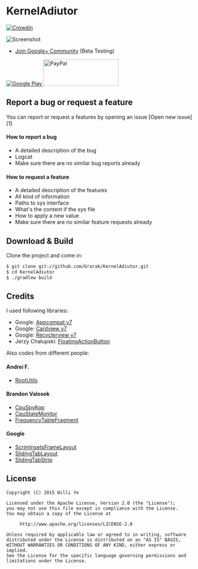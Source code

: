 KernelAdiutor
=============
[![Crowdin](https://d322cqt584bo4o.cloudfront.net/kernel-adiutor/localized.png)](https://crowdin.com/project/kernel-adiutor)

<img alt="Screenshot"
   src="https://raw.githubusercontent.com/Grarak/KernelAdiutor/master/screenshots/screenshot.png" />

* [Join Google+ Community](https://plus.google.com/communities/108445529270785762340) (Beta Testing)

<a href="https://play.google.com/store/apps/details?id=com.grarak.kerneladiutor">
  <img alt="Google Play"
       src="http://developer.android.com/images/brand/en_generic_rgb_wo_60.png" />
</a> <a href="https://www.paypal.com/cgi-bin/webscr?cmd=_s-xclick&hosted_button_id=JSCNTZC4H73JG">
  <img alt="PayPal" width="200" height="70"
       src="https://support.ankama.com/hc/fr/article_attachments/200892097/Paypal.jpg" />
</a>

Report a bug or request a feature
----------------
You can report or request a features by opening an issue [Open new issue][1]

#### How to report a bug
* A detailed description of the bug
* Logcat
* Make sure there are no similar bug reports already

#### How to request a feature
* A detailed description of the features
* All kind of information
* Paths to sys interface
* What's the content if the sys file
* How to apply a new value
* Make sure there are no similar feature requests already

Download & Build
----------------
Clone the project and come in:

``` bash
$ git clone git://github.com/Grarak/KernelAdiutor.git
$ cd KernelAdiutor
$ ./gradlew build
```

Credits
----------------

I used following libraries:

* Google: [Appcompat v7](https://developer.android.com/tools/support-library/features.html#v7-appcompat)
* Google: [Cardview v7](https://developer.android.com/tools/support-library/features.html#v7-cardview)
* Google: [Recyclerview v7](https://developer.android.com/tools/support-library/features.html#v7-recyclerview)
* Jerzy Chałupski: [FloatingActionButton](https://github.com/futuresimple/android-floating-action-button)

Also codes from different people:

#### Andrei F.

* [RootUtils](https://github.com/Grarak/KernelAdiutor/blob/master/app/src/main/java/com/grarak/kerneladiutor/utils/root/RootUtils.java)

#### Brandon Valosek

* [CpuSpyApp](https://github.com/Grarak/KernelAdiutor/blob/master/app/src/main/java/com/bvalosek/cpuspy/CpuSpyApp.java)
* [CpuStateMonitor](https://github.com/Grarak/KernelAdiutor/blob/master/app/src/main/java/com/bvalosek/cpuspy/CpuStateMonitor.java)
* [FrequencyTableFragment](https://github.com/Grarak/KernelAdiutor/blob/master/app/src/main/java/com/grarak/kerneladiutor/fragments/information/FrequencyTableFragment.java)

#### Google

* [ScrimInsetsFrameLayout](https://github.com/Grarak/KernelAdiutor/blob/master/app/src/main/java/com/grarak/kerneladiutor/elements/ScrimInsetsFrameLayout.java)
* [SlidingTabLayout](https://github.com/Grarak/KernelAdiutor/blob/master/app/src/main/java/com/grarak/kerneladiutor/elements/SlidingTabLayout.java)
* [SlidingTabStrip](https://github.com/Grarak/KernelAdiutor/blob/master/app/src/main/java/com/grarak/kerneladiutor/elements/SlidingTabStrip.java)

License
----------------

    Copyright (C) 2015 Willi Ye

    Licensed under the Apache License, Version 2.0 (the "License");
    you may not use this file except in compliance with the License.
    You may obtain a copy of the License at

         http://www.apache.org/licenses/LICENSE-2.0

    Unless required by applicable law or agreed to in writing, software
    distributed under the License is distributed on an "AS IS" BASIS,
    WITHOUT WARRANTIES OR CONDITIONS OF ANY KIND, either express or implied.
    See the License for the specific language governing permissions and
    limitations under the License.
